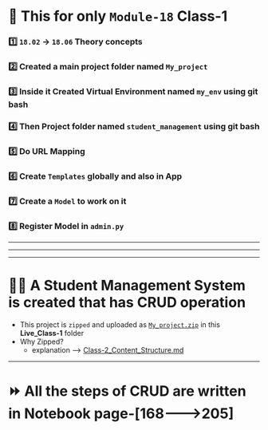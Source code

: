 # 📌 This for only `Module-18` Class-1

### 1️⃣ `18.02` → `18.06` Theory concepts

### 2️⃣ Created a **main project** folder named `My_project`

### 3️⃣ Inside it Created **Virtual Environment** named `my_env` using git bash

### 4️⃣ Then **Project** folder named `student_management` using git bash

### 5️⃣ Do URL Mapping

### 6️⃣ Create `Templates` globally and also in App

### 7️⃣ Create a `Model` to work on it

### 8️⃣ Register Model in `admin.py`

-----------------------------------------
-----------------------------------------
-----------------------------------------


# 🧑‍🎓 A Student Management System is created that has CRUD operation
- This project is `zipped` and uploaded as [`My_project.zip`](https://github.com/nabil0203/Django_Web/blob/main/Module-18/Live_Class-1/My_project.zip) in this **Live_Class-1** folder
- Why Zipped?
    - explanation --> [Class-2_Content_Structure.md](https://github.com/nabil0203/Django_Web/blob/main/Module-18/Live_Class-2/18.01_Class-2_Content_Structure.md)

--------------------------

# ⏩ All the steps of CRUD are written in Notebook page-[168--->205]
